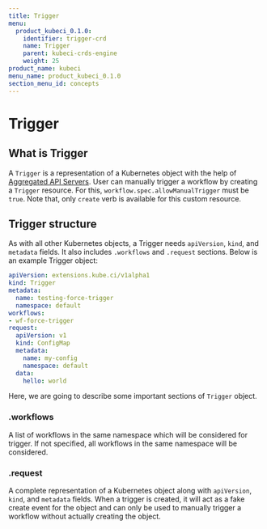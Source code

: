 ```yaml
---
title: Trigger
menu:
  product_kubeci_0.1.0:
    identifier: trigger-crd
    name: Trigger
    parent: kubeci-crds-engine
    weight: 25
product_name: kubeci
menu_name: product_kubeci_0.1.0
section_menu_id: concepts
---
```


# Trigger

## What is Trigger

A `Trigger` is a representation of a Kubernetes object with the help of [Aggregated API Servers](https://github.com/kubernetes/community/blob/master/contributors/design-proposals/api-machinery/aggregated-api-servers.md). User can manually trigger a workflow by creating a `Trigger` resource. For this, `workflow.spec.allowManualTrigger` must be `true`. Note that, only `create` verb is available for this custom resource.

## Trigger structure

As with all other Kubernetes objects, a Trigger needs `apiVersion`, `kind`, and `metadata` fields. It also includes `.workflows` and `.request` sections. Below is an example Trigger object:

```yaml
apiVersion: extensions.kube.ci/v1alpha1
kind: Trigger
metadata:
  name: testing-force-trigger
  namespace: default
workflows:
- wf-force-trigger
request:
  apiVersion: v1
  kind: ConfigMap
  metadata:
    name: my-config
    namespace: default
  data:
    hello: world
```

Here, we are going to describe some important sections of `Trigger` object.

### .workflows

A list of workflows in the same namespace which will be considered for trigger. If not specified, all workflows in the same namespace will be considered.

### .request

A complete representation of a Kubernetes object along with `apiVersion`, `kind`, and `metadata` fields. When a trigger is created, it will act as a fake create event for the object and can only be used to manually trigger a workflow without actually creating the object.
